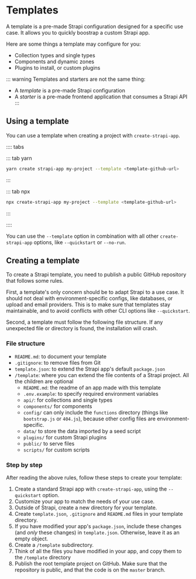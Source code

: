 # Templates

A template is a pre-made Strapi configuration designed for a specific use case. It allows you to quickly boostrap a custom Strapi app.

Here are some things a template may configure for you:

- Collection types and single types
- Components and dynamic zones
- Plugins to install, or custom plugins

::: warning
Templates and starters are not the same thing:

- A _template_ is a pre-made Strapi configuration
- A _starter_ is a pre-made frontend application that consumes a Strapi API
  :::

## Using a template

You can use a template when creating a project with `create-strapi-app`.

:::: tabs

::: tab yarn

```bash
yarn create strapi-app my-project --template <template-github-url>
```

:::

::: tab npx

```bash
npx create-strapi-app my-project --template <template-github-url>
```

:::

::::

You can use the `--template` option in combination with all other `create-strapi-app` options, like `--quickstart` or `--no-run`.

## Creating a template

To create a Strapi template, you need to publish a public GitHub repository that follows some rules.

First, a template's only concern should be to adapt Strapi to a use case. It should not deal with environment-specific configs, like databases, or upload and email providers. This is to make sure that templates stay maintainable, and to avoid conflicts with other CLI options like `--quickstart`.

Second, a template must follow the following file structure. If any unexpected file or directory is found, the installation will crash.

### File structure

- `README.md`: to document your template
- `.gitignore`: to remove files from Git
- `template.json`: to extend the Strapi app's default `package.json`
- `/template`: where you can extend the file contents of a Strapi project. All the children are optional
  - `README.md`: the readme of an app made with this template
  - `.env.example`: to specify required environment variables
  - `api/`: for collections and single types
  - `components/` for components
  - `config/` can only include the `functions` directory (things like `bootstrap.js` or `404.js`), because other config files are environment-specific.
  - `data/` to store the data imported by a seed script
  - `plugins/` for custom Strapi plugins
  - `public/` to serve files
  - `scripts/` for custom scripts

### Step by step

After reading the above rules, follow these steps to create your template:

1. Create a standard Strapi app with `create-strapi-app`, using the `--quickstart` option.
2. Customize your app to match the needs of your use case.
3. Outside of Strapi, create a new directory for your template.
4. Create `template.json`, `.gitignore` and `README.md` files in your template directory.
5. If you have modified your app's `package.json`, include these changes (and _only_ these changes) in `template.json`. Otherwise, leave it as an empty object.
6. Create a `/template` subdirectory.
7. Think of all the files you have modified in your app, and copy them to the `/template` directory
8. Publish the root template project on GitHub. Make sure that the repository is public, and that the code is on the `master` branch.
